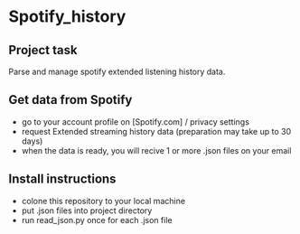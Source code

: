 # Spotify_history

## Project task 
Parse and manage spotify extended listening history data.

## Get data from Spotify
- go to your account profile on [Spotify.com] / privacy settings
- request Extended streaming history data (preparation may take up to 30 days)
- when the data is ready, you will recive 1 or more .json files on your email

## Install instructions
- colone this repository to your local machine
- put .json files into project directory
- run read_json.py once for each .json file
